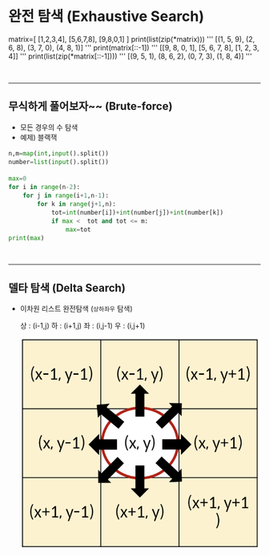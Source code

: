 # 완전 탐색 (Exhaustive Search)

matrix=[
    [1,2,3,4],
    [5,6,7,8],
    [9,8,0,1]
]
print(list(zip(*matrix)))
'''
[(1, 5, 9), (2, 6, 8), (3, 7, 0), (4, 8, 1)]
'''
print(matrix[::-1])
'''
[[9, 8, 0, 1], [5, 6, 7, 8], [1, 2, 3, 4]]
'''
print(list(zip(*matrix[::-1])))
'''
[(9, 5, 1), (8, 6, 2), (0, 7, 3), (1, 8, 4)]
'''

<br/>

---
## 무식하게 풀어보자~~ (Brute-force)
- 모든 경우의 수 탐색
- 예제) 블랙잭
```python
n,m=map(int,input().split())
number=list(input().split())

max=0
for i in range(n-2):
    for j in range(i+1,n-1):
        for k in range(j+1,n):
            tot=int(number[i])+int(number[j])+int(number[k])
            if max <  tot and tot <= m:
                max=tot
print(max)
```
<br/>

---
## 델타 탐색 (Delta Search)
- 이차원 리스트 완전탐색 (`상하좌우` 탐색)
    
    상 : (i-1,j) 하 : (i+1,j) 좌 : (i,j-1) 우 : (i,j+1)

    ![모든방향](상하좌우.png)

